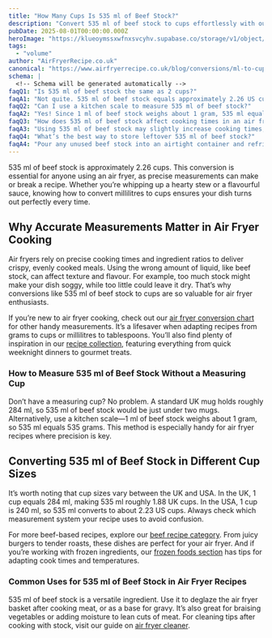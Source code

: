 ```yaml
---
title: "How Many Cups Is 535 ml of Beef Stock?"
description: "Convert 535 ml of beef stock to cups effortlessly with our simple guide. Perfect for air fryer recipes and precise cooking measurements."
pubDate: 2025-08-01T00:00:00.000Z
heroImage: "https://klueoymssxwfnxsvcyhv.supabase.co/storage/v1/object/public/Shmucket/how-many-cups-is-535-ml-of-beef-stock.webp"
tags:
  - "volume"
author: "AirFryerRecipe.co.uk"
canonical: "https://www.airfryerrecipe.co.uk/blog/conversions/ml-to-cups/how-many-cups-is-535-ml-of-beef-stock"
schema: |
  <!-- Schema will be generated automatically -->
faqQ1: "Is 535 ml of beef stock the same as 2 cups?"
faqA1: "Not quite. 535 ml of beef stock equals approximately 2.26 US cups or 1.88 UK cups. The exact conversion depends on which cup measurement your recipe uses. Always double-check to ensure accuracy in your air fryer dishes."
faqQ2: "Can I use a kitchen scale to measure 535 ml of beef stock?"
faqA2: "Yes! Since 1 ml of beef stock weighs about 1 gram, 535 ml equals 535 grams. This method is especially useful for air fryer recipes where precise measurements are crucial for even cooking and perfect results."
faqQ3: "How does 535 ml of beef stock affect cooking times in an air fryer?"
faqA3: "Using 535 ml of beef stock may slightly increase cooking times, as the extra liquid requires more evaporation. However, it also helps keep meats tender and prevents drying out. Adjust temperatures slightly lower and monitor your dish closely."
faqQ4: "What’s the best way to store leftover 535 ml of beef stock?"
faqA4: "Pour any unused beef stock into an airtight container and refrigerate for up to 3 days. For longer storage, freeze it in ice cube trays for easy portioning. Thaw as needed for future air fryer recipes."
---
```

<p>535 ml of beef stock is approximately 2.26 cups. This conversion is essential for anyone using an air fryer, as precise measurements can make or break a recipe. Whether you’re whipping up a hearty stew or a flavourful sauce, knowing how to convert millilitres to cups ensures your dish turns out perfectly every time.</p>

<h2>Why Accurate Measurements Matter in Air Fryer Cooking</h2>  
<p>Air fryers rely on precise cooking times and ingredient ratios to deliver crispy, evenly cooked meals. Using the wrong amount of liquid, like beef stock, can affect texture and flavour. For example, too much stock might make your dish soggy, while too little could leave it dry. That’s why conversions like 535 ml of beef stock to cups are so valuable for air fryer enthusiasts.</p>  
<p>If you’re new to air fryer cooking, check out our <a href=https://www.airfryerrecipe.co.uk/air-fryer-conversion-chart>air fryer conversion chart</a> for other handy measurements. It’s a lifesaver when adapting recipes from grams to cups or millilitres to tablespoons. You’ll also find plenty of inspiration in our <a href=https://www.airfryerrecipe.co.uk/recipes>recipe collection</a>, featuring everything from quick weeknight dinners to gourmet treats.</p>

<h3>How to Measure 535 ml of Beef Stock Without a Measuring Cup</h3>  
<p>Don’t have a measuring cup? No problem. A standard UK mug holds roughly 284 ml, so 535 ml of beef stock would be just under two mugs. Alternatively, use a kitchen scale—1 ml of beef stock weighs about 1 gram, so 535 ml equals 535 grams. This method is especially handy for air fryer recipes where precision is key.</p>

<h2>Converting 535 ml of Beef Stock in Different Cup Sizes</h2>  
<p>It’s worth noting that cup sizes vary between the UK and USA. In the UK, 1 cup equals 284 ml, making 535 ml roughly 1.88 UK cups. In the USA, 1 cup is 240 ml, so 535 ml converts to about 2.23 US cups. Always check which measurement system your recipe uses to avoid confusion.</p>  
<p>For more beef-based recipes, explore our <a href=https://www.airfryerrecipe.co.uk/recipe-category/beef>beef recipe category</a>. From juicy burgers to tender roasts, these dishes are perfect for your air fryer. And if you’re working with frozen ingredients, our <a href=https://www.airfryerrecipe.co.uk/recipe-category/frozen-foods>frozen foods section</a> has tips for adapting cook times and temperatures.</p>

<h3>Common Uses for 535 ml of Beef Stock in Air Fryer Recipes</h3>  
<p>535 ml of beef stock is a versatile ingredient. Use it to deglaze the air fryer basket after cooking meat, or as a base for gravy. It’s also great for braising vegetables or adding moisture to lean cuts of meat. For cleaning tips after cooking with stock, visit our guide on <a href=https://www.airfryerrecipe.co.uk/air-fryer-cleaner>air fryer cleaner</a>.</p>
